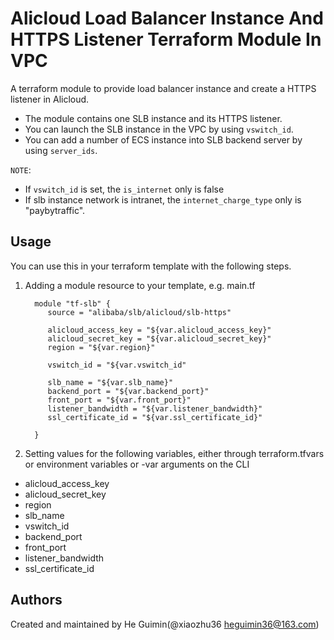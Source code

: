 Alicloud Load Balancer Instance And HTTPS Listener Terraform Module In VPC
=========================================================================

A terraform module to provide load balancer instance and create a HTTPS listener in Alicloud.

- The module contains one SLB instance and its HTTPS listener.
- You can launch the SLB instance in the VPC by using `vswitch_id`.
- You can add a number of ECS instance into SLB backend server by using `server_ids`.


`NOTE`:
* If `vswitch_id` is set, the `is_internet` only is false
* If slb instance network is intranet, the `internet_charge_type` only is "paybytraffic".


Usage
-----
You can use this in your terraform template with the following steps.

1. Adding a module resource to your template, e.g. main.tf


         module "tf-slb" {
            source = "alibaba/slb/alicloud/slb-https"

            alicloud_access_key = "${var.alicloud_access_key}"
            alicloud_secret_key = "${var.alicloud_secret_key}"
            region = "${var.region}"

            vswitch_id = "${var.vswitch_id"

            slb_name = "${var.slb_name}"
            backend_port = "${var.backend_port}"
            front_port = "${var.front_port}"
            listener_bandwidth = "${var.listener_bandwidth}"
            ssl_certificate_id = "${var.ssl_certificate_id}"

         }

2. Setting values for the following variables, either through terraform.tfvars or environment variables or -var arguments on the CLI

- alicloud_access_key
- alicloud_secret_key
- region
- slb_name
- vswitch_id
- backend_port
- front_port
- listener_bandwidth
- ssl_certificate_id


Authors
-------
Created and maintained by He Guimin(@xiaozhu36  heguimin36@163.com)
